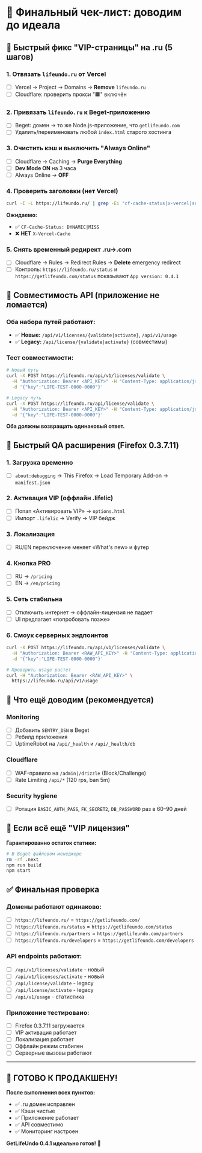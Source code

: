 # 🎯 Финальный чек-лист: доводим до идеала

## 🚀 **Быстрый фикс "VIP-страницы" на .ru (5 шагов)**

### **1. Отвязать `lifeundo.ru` от Vercel**
- [ ] Vercel → Project → Domains → **Remove** `lifeundo.ru`
- [ ] Cloudflare: проверить прокси "🟧" включён

### **2. Привязать `lifeundo.ru` к Beget-приложению**
- [ ] Beget: домен → то же Node.js-приложение, что `getlifeundo.com`
- [ ] Удалить/переименовать любой `index.html` старого хостинга

### **3. Очистить кэш и выключить "Always Online"**
- [ ] Cloudflare → Caching → **Purge Everything**
- [ ] **Dev Mode ON** на 3 часа
- [ ] Always Online → **OFF**

### **4. Проверить заголовки (нет Vercel)**
```bash
curl -I -L https://lifeundo.ru/ | grep -Ei "cf-cache-status|x-vercel|server"
```
**Ожидаемо:**
- ✅ `CF-Cache-Status: DYNAMIC|MISS`
- ❌ **НЕТ** `X-Vercel-Cache`

### **5. Снять временный редирект .ru→.com**
- [ ] Cloudflare → Rules → Redirect Rules → **Delete** emergency redirect
- [ ] Контроль: `https://lifeundo.ru/status` и `https://getlifeundo.com/status` показывают `App version: 0.4.1`

## 🔧 **Совместимость API (приложение не ломается)**

### **Оба набора путей работают:**
- ✅ **Новые:** `/api/v1/licenses/{validate|activate}`, `/api/v1/usage`
- ✅ **Legacy:** `/api/license/{validate|activate}` (совместимы)

### **Тест совместимости:**
```bash
# Новый путь
curl -X POST https://lifeundo.ru/api/v1/licenses/validate \
  -H "Authorization: Bearer <API_KEY>" -H "Content-Type: application/json" \
  -d '{"key":"LIFE-TEST-0000-0000"}'

# Legacy путь
curl -X POST https://lifeundo.ru/api/license/validate \
  -H "Authorization: Bearer <API_KEY>" -H "Content-Type: application/json" \
  -d '{"key":"LIFE-TEST-0000-0000"}'
```

**Оба должны возвращать одинаковый ответ.**

## 📱 **Быстрый QA расширения (Firefox 0.3.7.11)**

### **1. Загрузка временно**
- [ ] `about:debugging` → This Firefox → Load Temporary Add-on → `manifest.json`

### **2. Активация VIP (оффлайн .lifelic)**
- [ ] Попап «Активировать VIP» → `options.html`
- [ ] Импорт `.lifelic` → Verify → VIP бейдж

### **3. Локализация**
- [ ] RU/EN переключение меняет «What's new» и футер

### **4. Кнопка PRO**
- [ ] RU → `/pricing`
- [ ] EN → `/en/pricing`

### **5. Сеть стабильна**
- [ ] Отключить интернет → оффлайн-лицензия не падает
- [ ] UI предлагает «попробовать позже»

### **6. Смоук серверных эндпоинтов**
```bash
curl -X POST https://lifeundo.ru/api/v1/licenses/validate \
  -H "Authorization: Bearer <RAW_API_KEY>" -H "Content-Type: application/json" \
  -d '{"key":"LIFE-TEST-0000-0000"}'

# Проверить usage растет
curl -H "Authorization: Bearer <RAW_API_KEY>" \
  https://lifeundo.ru/api/v1/usage
```

## 🔧 **Что ещё доводим (рекомендуется)**

### **Monitoring**
- [ ] Добавить `SENTRY_DSN` в Beget
- [ ] Ребилд приложения
- [ ] UptimeRobot на `/api/_health` и `/api/_health/db`

### **Cloudflare**
- [ ] WAF-правило на `/admin|/drizzle` (Block/Challenge)
- [ ] Rate Limiting `/api/*` (120 rps, ban 5m)

### **Security hygiene**
- [ ] Ротация `BASIC_AUTH_PASS`, `FK_SECRET2`, `DB_PASSWORD` раз в 60–90 дней

## 🚨 **Если всё ещё "VIP лицензия"**

**Гарантированно остаток статики:**
```bash
# В Beget файловом менеджере
rm -rf .next
npm run build
npm start
```

## ✅ **Финальная проверка**

### **Домены работают одинаково:**
- [ ] `https://lifeundo.ru/` = `https://getlifeundo.com/`
- [ ] `https://lifeundo.ru/status` = `https://getlifeundo.com/status`
- [ ] `https://lifeundo.ru/partners` = `https://getlifeundo.com/partners`
- [ ] `https://lifeundo.ru/developers` = `https://getlifeundo.com/developers`

### **API endpoints работают:**
- [ ] `/api/v1/licenses/validate` - новый
- [ ] `/api/v1/licenses/activate` - новый
- [ ] `/api/license/validate` - legacy
- [ ] `/api/license/activate` - legacy
- [ ] `/api/v1/usage` - статистика

### **Приложение тестировано:**
- [ ] Firefox 0.3.7.11 загружается
- [ ] VIP активация работает
- [ ] Локализация работает
- [ ] Оффлайн режим стабилен
- [ ] Серверные вызовы работают

---

## 🎉 **ГОТОВО К ПРОДАКШЕНУ!**

**После выполнения всех пунктов:**
- ✅ .ru домен исправлен
- ✅ Кэши чистые
- ✅ Приложение работает
- ✅ API совместимо
- ✅ Мониторинг настроен

**GetLifeUndo 0.4.1 идеально готов! 🚀**


